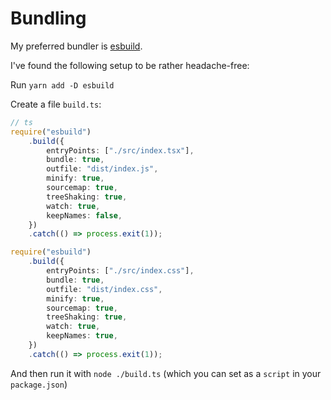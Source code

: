 # Bundling

My preferred bundler is [esbuild](https://github.com/evanw/esbuild/).

I've found the following setup to be rather headache-free:

Run `yarn add -D esbuild`

Create a file `build.ts`:

```typescript
// ts
require("esbuild")
    .build({
        entryPoints: ["./src/index.tsx"],
        bundle: true,
        outfile: "dist/index.js",
        minify: true,
        sourcemap: true,
        treeShaking: true,
        watch: true,
        keepNames: false,
    })
    .catch(() => process.exit(1));

require("esbuild")
    .build({
        entryPoints: ["./src/index.css"],
        bundle: true,
        outfile: "dist/index.css",
        minify: true,
        sourcemap: true,
        treeShaking: true,
        watch: true,
        keepNames: true,
    })
    .catch(() => process.exit(1));
```

And then run it with `node ./build.ts` (which you can set as a `script` in your `package.json`)
